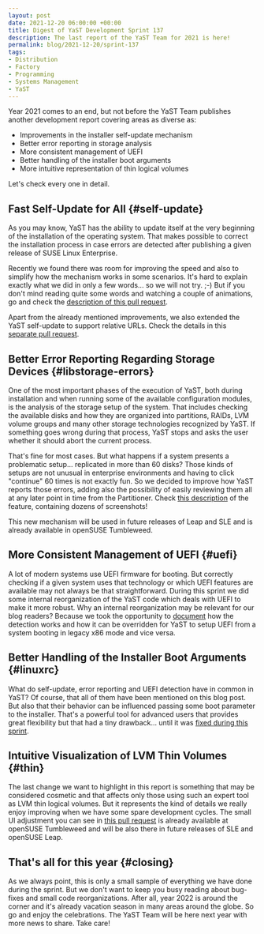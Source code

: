 ```yaml
---
layout: post
date: 2021-12-20 06:00:00 +00:00
title: Digest of YaST Development Sprint 137
description: The last report of the YaST Team for 2021 is here!
permalink: blog/2021-12-20/sprint-137
tags:
- Distribution
- Factory
- Programming
- Systems Management
- YaST
---
```


Year 2021 comes to an end, but not before the YaST Team publishes another development report
covering areas as diverse as:

- Improvements in the installer self-update mechanism
- Better error reporting in storage analysis
- More consistent management of UEFI
- Better handling of the installer boot arguments
- More intuitive representation of thin logical volumes

Let's check every one in detail.

## Fast Self-Update for All {#self-update}

As you may know, YaST has the ability to update itself at the very beginning of the installation
of the operating system. That makes possible to correct the installation process in case errors are
detected after publishing a given release of SUSE Linux Enterprise.

Recently we found there was room for improving the speed and also to simplify how the mechanism
works in some scenarios. It's hard to explain exactly what we did in only a few words... so we will
not try. ;-) But if you don't mind reading quite some words and watching a couple of animations,
go and check the [description of this pull request](https://github.com/yast/yast-registration/pull/552).

Apart from the already mentioned improvements, we also extended the YaST self-update to support
relative URLs. Check the details in this [separate pull
request](https://github.com/yast/yast-installation/pull/1008).

## Better Error Reporting Regarding Storage Devices {#libstorage-errors}

One of the most important phases of the execution of YaST, both during installation and when
running some of the available configuration modules, is the analysis of the storage setup of the
system. That includes checking the available disks and how they are organized into partitions,
RAIDs, LVM volume groups and many other storage technologies recognized by YaST. If something goes
wrong during that process, YaST stops and asks the user whether it should abort the current process.

That's fine for most cases. But what happens if a system presents a problematic setup... replicated
in more than 60 disks? Those kinds of setups are not unusual in enterprise environments and having
to click "continue" 60 times is not exactly fun. So we decided to improve how YaST reports those
errors, adding also the possibility of easily reviewing them all at any later point in time from the
Partitioner. Check [this description](https://github.com/yast/yast-storage-ng/pull/1248) of the
feature, containing dozens of screenshots!

This new mechanism will be used in future releases of Leap and SLE and is already available in
openSUSE Tumbleweed.

## More Consistent Management of UEFI {#uefi}

A lot of modern systems use UEFI firmware for booting. But correctly checking if a given system uses
that technology or which UEFI features are available may not always be that straightforward. During
this sprint we did some internal reorganization of the YaST code which deals with UEFI to make it
more robust. Why an internal reorganization may be relevant for our blog readers? Because we took
the opportunity to [document](https://github.com/yast/yast-storage-ng/blob/master/doc/efi.md) how
the detection works and how it can be overridden for YaST to setup UEFI from a system booting in legacy
x86 mode and vice versa.

## Better Handling of the Installer Boot Arguments {#linuxrc}

What do self-update, error reporting and UEFI detection have in common in YaST? Of course, that all of
them have been mentioned on this blog post. But also that their behavior can be influenced passing
some boot parameter to the installer. That's a powerful tool for advanced users that provides great
flexibility but that had a tiny drawback... until it was [fixed during this
sprint](https://github.com/openSUSE/installation-images/pull/546).

## Intuitive Visualization of LVM Thin Volumes {#thin}

The last change we want to highlight in this report is something that may be considered cosmetic and
that affects only those using such an expert tool as LVM thin logical volumes. But it represents the
kind of details we really enjoy improving when we have some spare development cycles. The small UI
adjustment you can see in [this pull request](https://github.com/yast/yast-storage-ng/pull/1267) is
already available at openSUSE Tumbleweed and will be also there in future releases of SLE and
openSUSE Leap.

## That's all for this year {#closing}

As we always point, this is only a small sample of everything we have done during the sprint. But we
don't want to keep you busy reading about bug-fixes and small code reorganizations. After all, year 
2022 is around the corner and it's already vacation season in many areas around the globe. So go and
enjoy the celebrations. The YaST Team will be here next year with more news to share. Take care!

